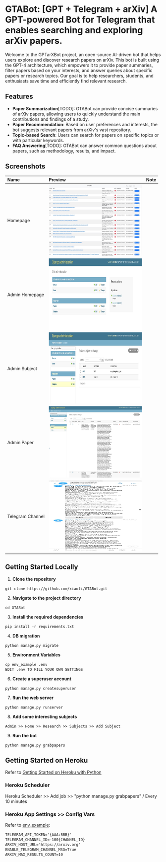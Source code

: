 # GTABot: [GPT + Telegram + arXiv] A GPT-powered Bot for Telegram that enables searching and exploring arXiv papers.

Welcome to the GPTarXBot project, an open-source AI-driven bot that helps users explore and discover research papers on arXiv. This bot is built using the GPT-4 architecture, which empowers it to provide paper summaries, filter papers based on your interests, and answer queries about specific papers or research topics. Our goal is to help researchers, students, and enthusiasts save time and efficiently find relevant research.

## Features

* **Paper Summarization**[TODO]: GTABot can provide concise summaries of arXiv papers, allowing users to quickly understand the main contributions and findings of a study.
* **Paper Recommendation**: Based on user preferences and interests, the bot suggests relevant papers from arXiv's vast repository.
* **Topic-based Search**: Users can search for papers on specific topics or with particular keywords.
* **FAQ Answering**[TODO]: GTABot can answer common questions about papers, such as methodology, results, and impact.

## Screenshots
|Name|Preview|Note|
|:-|:-|:-|
|Homepage|<img src="./screenshots/home.jpg" alt="Homepage" width="300" height="230">||
|Admin Homepage|<img src="./screenshots/admin_home.jpg" alt="Admin Homepage" width="300" height="230">||
|Admin Subject|<img src="./screenshots/admin_subject.jpg" alt="Admin Subject" width="300" height="230">||
|Admin Paper|<img src="./screenshots/admin_paper.jpg" alt="Admin Paper" width="300" height="230">||
|Telegram Channel|<img src="./screenshots/telegram.jpg" alt="Telegram Channel" width="300" height="230">||

## Getting Started Locally

1. **Clone the repository**
```
git clone https://github.com/xiaoli/GTABot.git
```

2. **Navigate to the project directory**
```
cd GTABot
```

3. **Install the required dependencies**
```
pip install -r requirements.txt
```

4. **DB migration**
```
python manage.py migrate
```

5. **Environment Variables**
```
cp env_example .env
EDIT .env TO FILL YOUR OWN SETTINGS
```

6. **Create a superuser account**
```
python manage.py createsuperuser
```

7. **Run the web server**
```
python manage.py runserver
```

8. **Add some interesting subjects**
```
Admin >> Home >> Research >> Subjects >> Add Subject
```

9. **Run the bot**
```
python manage.py grabpapers
```

## Getting Started on Heroku
Refer to [Getting Started on Heroku with Python
](https://devcenter.heroku.com/articles/getting-started-with-python "Getting Started on Heroku with Python")

### Heroku Scheduler
Heroku Scheduler >> Add job >> "python manage.py grabpapers" / Every 10 minutes

### Heroku App Settings >> Config Vars
Refer to [env_example](./env_example "Example of Vars"):
```
TELEGRAM_API_TOKEN='{AAA:BBB}'
TELEGRAM_CHANNEL_ID=-100{CHANNEL_ID}
ARXIV_HOST_URL='https://arxiv.org'
ENABLE_TELEGRAM_CHANNEL_MSG=True
ARXIV_MAX_RESULTS_COUNT=10
```